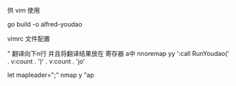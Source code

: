 供 vim 使用

go build -o alfred-youdao


vimrc 文件配置

" 翻译向下n行 并且将翻译结果放在 寄存器 a中
nnoremap <expr> yy ':<C-U>call RunYoudao(' . v:count . ')<CR>' . v:count . 'jo<Esc>'

let mapleader=";"
nmap <Leader>y "ap